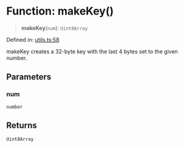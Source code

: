 # Function: makeKey()

> **makeKey**(`num`): `Uint8Array`

Defined in: [utils.ts:58](https://github.com/dcdpr/did-btcr2-js/blob/c82bc5c69016e1146a0c52c6e6b21621f5abd6d4/packages/smt/src/utils.ts#L58)

makeKey creates a 32-byte key with the last 4 bytes set to the given number.

## Parameters

### num

`number`

## Returns

`Uint8Array`
